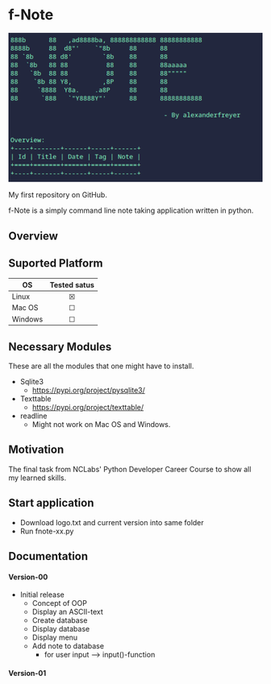 # f-Note 
<p align="center">
  <img src=img/example.png>
</p>

My first repository on GitHub.

f-Note is a simply command line note taking application written in python. 

## Overview 


## Suported Platform 

| OS      | Tested satus       
| ------- |:-------------:
| Linux   | &#9746;
| Mac OS  | &#9744; 
| Windows | &#9744; 

## Necessary Modules 
These are all the modules that one might have to install. 

- Sqlite3 
  - https://pypi.org/project/pysqlite3/
- Texttable 
  - https://pypi.org/project/texttable/
- readline 
  - Might not work on Mac OS and Windows. 

## Motivation 
The final task from NCLabs' Python Developer Career Course to show all my learned skills. 

## Start application 
- Download logo.txt and current version into same folder 
- Run fnote-xx.py 
 
## Documentation 
#### Version-00 
- Initial release 
  - Concept of OOP 
  - Display an ASCII-text
  - Create database 
  - Display database 
  - Display menu 
  - Add note to database 
    - for user input --> input()-function 

#### Version-01

